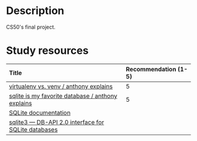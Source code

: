 # Description
CS50's final project.

# Study resources
| Title | Recommendation (1-5) |
| :---  | :---                 |
| [virtualenv vs. venv / anthony explains](https://youtu.be/MGTX5qI2Jts?si=PZ0SO3RKEMPcaUJB) | 5 |
| [sqlite is my favorite database / anthony explains](https://youtu.be/jH39c5-y6kg?si=S1iFA3KBPnfTf9pc) | 5 |
| [SQLite documentation](https://www.sqlite.org/docs.html) |  |
| [sqlite3 — DB-API 2.0 interface for SQLite databases](https://docs.python.org/3/library/sqlite3.html) |  |
